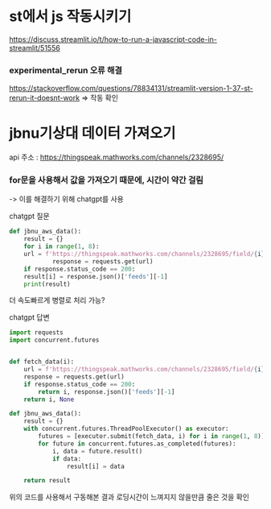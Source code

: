 
# st에서 js 작동시키기
https://discuss.streamlit.io/t/how-to-run-a-javascript-code-in-streamlit/51556
### experimental_rerun 오류 해결
https://stackoverflow.com/questions/78834131/streamlit-version-1-37-st-rerun-it-doesnt-work
=> 작동 확인

# jbnu기상대 데이터 가져오기
api 주소 : https://thingspeak.mathworks.com/channels/2328695/

### for문을 사용해서 값을 가져오기 때문에, 시간이 약간 걸림
-> 이를 해결하기 위해 chatgpt를 사용

chatgpt 질문
```python
def jbnu_aws_data():
    result = {}  
    for i in range(1, 8):
    url = f'https://thingspeak.mathworks.com/channels/2328695/field/{i}.json'
            response = requests.get(url)
    if response.status_code == 200:
    result[i] = response.json()['feeds'][-1]
    print(result) 
```
더 속도빠르게 병렬로 처리 가능?

chatgpt 답변
```python
import requests
import concurrent.futures


def fetch_data(i):
    url = f'https://thingspeak.mathworks.com/channels/2328695/field/{i}.json'
    response = requests.get(url)
    if response.status_code == 200:
        return i, response.json()['feeds'][-1]
    return i, None

def jbnu_aws_data():
    result = {}
    with concurrent.futures.ThreadPoolExecutor() as executor:
        futures = [executor.submit(fetch_data, i) for i in range(1, 8)]
        for future in concurrent.futures.as_completed(futures):
            i, data = future.result()
            if data:
                result[i] = data

    return result
```
위의 코드를 사용해서 구동해본 결과 로딩시간이 느껴지지 않을만큼 줄은 것을 확인


### 


